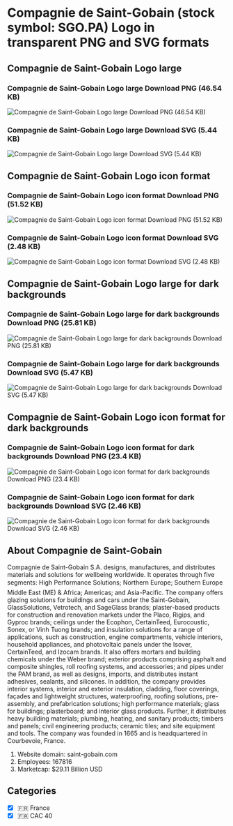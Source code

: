 # Compagnie de Saint-Gobain (stock symbol: SGO.PA) Logo in transparent PNG and SVG formats

## Compagnie de Saint-Gobain Logo large

### Compagnie de Saint-Gobain Logo large Download PNG (46.54 KB)

![Compagnie de Saint-Gobain Logo large Download PNG (46.54 KB)](/img/orig/SGO.PA_BIG-ddb265eb.png)

### Compagnie de Saint-Gobain Logo large Download SVG (5.44 KB)

![Compagnie de Saint-Gobain Logo large Download SVG (5.44 KB)](/img/orig/SGO.PA_BIG-9635b5d5.svg)

## Compagnie de Saint-Gobain Logo icon format

### Compagnie de Saint-Gobain Logo icon format Download PNG (51.52 KB)

![Compagnie de Saint-Gobain Logo icon format Download PNG (51.52 KB)](/img/orig/SGO.PA-990d30c2.png)

### Compagnie de Saint-Gobain Logo icon format Download SVG (2.48 KB)

![Compagnie de Saint-Gobain Logo icon format Download SVG (2.48 KB)](/img/orig/SGO.PA-ddab5478.svg)

## Compagnie de Saint-Gobain Logo large for dark backgrounds

### Compagnie de Saint-Gobain Logo large for dark backgrounds Download PNG (25.81 KB)

![Compagnie de Saint-Gobain Logo large for dark backgrounds Download PNG (25.81 KB)](/img/orig/SGO.PA_BIG.D-37a74082.png)

### Compagnie de Saint-Gobain Logo large for dark backgrounds Download SVG (5.47 KB)

![Compagnie de Saint-Gobain Logo large for dark backgrounds Download SVG (5.47 KB)](/img/orig/SGO.PA_BIG.D-06cc97cd.svg)

## Compagnie de Saint-Gobain Logo icon format for dark backgrounds

### Compagnie de Saint-Gobain Logo icon format for dark backgrounds Download PNG (23.4 KB)

![Compagnie de Saint-Gobain Logo icon format for dark backgrounds Download PNG (23.4 KB)](/img/orig/SGO.PA.D-979c7032.png)

### Compagnie de Saint-Gobain Logo icon format for dark backgrounds Download SVG (2.46 KB)

![Compagnie de Saint-Gobain Logo icon format for dark backgrounds Download SVG (2.46 KB)](/img/orig/SGO.PA.D-d227b632.svg)

## About Compagnie de Saint-Gobain

Compagnie de Saint-Gobain S.A. designs, manufactures, and distributes materials and solutions for wellbeing worldwide. It operates through five segments: High Performance Solutions; Northern Europe; Southern Europe  Middle East (ME) & Africa; Americas; and Asia-Pacific. The company offers glazing solutions for buildings and cars under the Saint-Gobain, GlassSolutions, Vetrotech, and SageGlass brands; plaster-based products for construction and renovation markets under the Placo, Rigips, and Gyproc brands; ceilings under the Ecophon, CertainTeed, Eurocoustic, Sonex, or Vinh Tuong brands; and insulation solutions for a range of applications, such as construction, engine compartments, vehicle interiors, household appliances, and photovoltaic panels under the Isover, CertainTeed, and Izocam brands. It also offers mortars and building chemicals under the Weber brand; exterior products comprising asphalt and composite shingles, roll roofing systems, and accessories; and pipes under the PAM brand, as well as designs, imports, and distributes instant adhesives, sealants, and silicones. In addition, the company provides interior systems, interior and exterior insulation, cladding, floor coverings, façades and lightweight structures, waterproofing, roofing solutions, pre-assembly, and prefabrication solutions; high performance materials; glass for buildings; plasterboard; and interior glass products. Further, it distributes heavy building materials; plumbing, heating, and sanitary products; timbers and panels; civil engineering products; ceramic tiles; and site equipment and tools. The company was founded in 1665 and is headquartered in Courbevoie, France.

1. Website domain: saint-gobain.com
2. Employees: 167816
3. Marketcap: $29.11 Billion USD


## Categories
- [x] 🇫🇷 France
- [x] 🇫🇷 CAC 40
